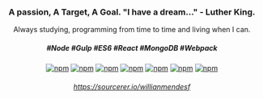 <div align="center">
  
### A passion, A Target, A Goal. "I have a dream..." - Luther King.
Always studying, programming from time to time and living when I can.
##### #Node #Gulp #ES6 #React #MongoDB #Webpack

[![npm](https://img.shields.io/badge/-ES6-yellow)](#)<space><space>
[![npm](https://img.shields.io/badge/-SASS-ff69b4)](#)<space><space>
[![npm](https://img.shields.io/badge/-NODE-yellowgreen)](#)<space><space>
[![npm](https://img.shields.io/badge/-WEBPACK-blue)](#)<space><space>
[![npm](https://img.shields.io/badge/-NPM-green)](#)<space><space>
[![npm](https://img.shields.io/badge/-MondoDB-success)](#)<space><space>
[![npm](https://img.shields.io/badge/-Gulp-red)](#)<space><space>

###### https://sourcerer.io/willianmendesf

</div>
<!--
**willianmendesf/willianmendesf** is a ✨ _special_ ✨ repository because its `README.md` (this file) appears on your GitHub profile.

Here are some ideas to get you started:

- 🔭 I’m currently working on ...
- 🌱 I’m currently learning ...
- 👯 I’m looking to collaborate on ...
- 🤔 I’m looking for help with ...
- 💬 Ask me about ...
- 📫 How to reach me: ...
- 😄 Pronouns: ...
- ⚡ Fun fact: ...
-->
